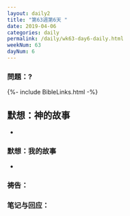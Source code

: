 ```yaml
---
layout: daily2
title: "第63週第6天 "
date: 2019-04-06
categories: daily
permalink: /daily/wk63-day6-daily.html
weekNum: 63
dayNum: 6
---
```


### 問題：?
 
{%- include BibleLinks.html -%}

## 默想：神的故事
+ 

### 默想：我的故事
+ 

### 祷告：

### 笔记与回应：
